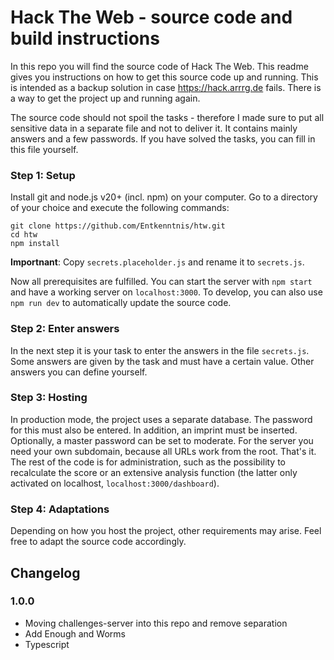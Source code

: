 # Hack The Web - source code and build instructions

In this repo you will find the source code of Hack The Web. This readme gives you instructions on how to get this source code up and running. This is intended as a backup solution in case https://hack.arrrg.de fails. There is a way to get the project up and running again.

The source code should not spoil the tasks - therefore I made sure to put all sensitive data in a separate file and not to deliver it. It contains mainly answers and a few passwords. If you have solved the tasks, you can fill in this file yourself.

### Step 1: Setup

Install git and node.js v20+ (incl. npm) on your computer. Go to a directory of your choice and execute the following commands:

```
git clone https://github.com/Entkenntnis/htw.git
cd htw
npm install
```

**Importnant**: Copy `secrets.placeholder.js` and rename it to `secrets.js`.

Now all prerequisites are fulfilled. You can start the server with `npm start` and have a working server on `localhost:3000`. To develop, you can also use `npm run dev` to automatically update the source code.

### Step 2: Enter answers

In the next step it is your task to enter the answers in the file `secrets.js`. Some answers are given by the task and must have a certain value. Other answers you can define yourself.

### Step 3: Hosting

In production mode, the project uses a separate database. The password for this must also be entered. In addition, an imprint must be inserted. Optionally, a master password can be set to moderate. For the server you need your own subdomain, because all URLs work from the root. That's it. The rest of the code is for administration, such as the possibility to recalculate the score or an extensive analysis function (the latter only activated on localhost, `localhost:3000/dashboard`).

### Step 4: Adaptations

Depending on how you host the project, other requirements may arise. Feel free to adapt the source code accordingly.

## Changelog

### 1.0.0

- Moving challenges-server into this repo and remove separation
- Add Enough and Worms
- Typescript
